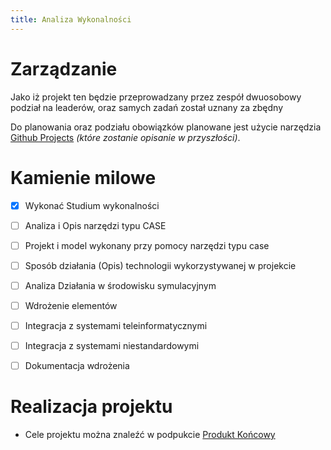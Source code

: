 ```yaml
---
title: Analiza Wykonalności
---
```

# Zarządzanie
Jako iż projekt ten będzie przeprowadzany przez zespół dwuosobowy podział na leaderów, oraz samych zadań został uznany za zbędny

Do planowania oraz podziału obowiązków planowane jest użycie narzędzia [Github Projects](https://docs.github.com/en/issues/planning-and-tracking-with-projects/learning-about-projects/about-projects) *(które zostanie opisanie w przyszłości)*.

# Kamienie milowe
- [X] Wykonać Studium wykonalności
- [ ] Analiza i Opis narzędzi typu CASE
- [ ] Projekt i model wykonany przy pomocy narzędzi typu case
- [ ] Sposób działania (Opis) technologii wykorzystywanej w projekcie
- [ ] Analiza Działania w środowisku symulacyjnym
- [ ] Wdrożenie elementów
- [ ] Integracja z systemami teleinformatycznymi
- [ ] Integracja z systemami niestandardowymi
- [ ] Dokumentacja wdrożenia


# Realizacja projektu

- Cele projektu można znaleźć w podpukcie [Produkt Końcowy](projekt-uslug/produkt-koncowy.md)


